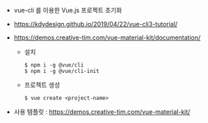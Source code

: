 - vue-cli 를 이용한 Vue.js 프로젝트 초기화

- https://kdydesign.github.io/2019/04/22/vue-cli3-tutorial/

- https://demos.creative-tim.com/vue-material-kit/documentation/ 

  - 설치

    ~~~
    $ npm i -g @vue/cli
    $ npm i -g @vue/cli-init
    ~~~

  - 프로젝트 생성

    ~~~
    $ vue create <project-name>
    ~~~

  

- 사용 템플릿 :  https://demos.creative-tim.com/vue-material-kit/ 